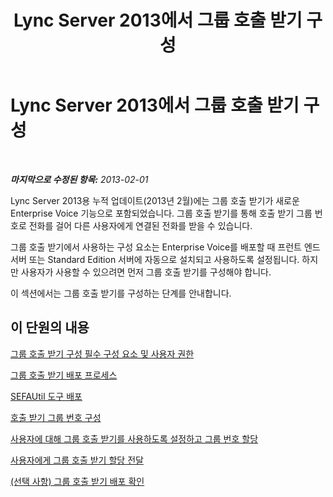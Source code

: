 ﻿---
title: Lync Server 2013에서 그룹 호출 받기 구성
TOCTitle: Lync Server 2013에서 그룹 호출 받기 구성
ms:assetid: b4b0a9a0-91c6-43a5-9e2b-a086caeb3f94
ms:mtpsurl: https://technet.microsoft.com/ko-kr/library/JJ945645(v=OCS.15)
ms:contentKeyID: 52056945
ms.date: 08/24/2015
mtps_version: v=OCS.15
ms.translationtype: HT
---

# Lync Server 2013에서 그룹 호출 받기 구성

 

_**마지막으로 수정된 항목:** 2013-02-01_

Lync Server 2013용 누적 업데이트(2013년 2월)에는 그룹 호출 받기가 새로운 Enterprise Voice 기능으로 포함되었습니다. 그룹 호출 받기를 통해 호출 받기 그룹 번호로 전화를 걸어 다른 사용자에게 연결된 전화를 받을 수 있습니다.

그룹 호출 받기에서 사용하는 구성 요소는 Enterprise Voice를 배포할 때 프런트 엔드 서버 또는 Standard Edition 서버에 자동으로 설치되고 사용하도록 설정됩니다. 하지만 사용자가 사용할 수 있으려면 먼저 그룹 호출 받기를 구성해야 합니다.

이 섹션에서는 그룹 호출 받기를 구성하는 단계를 안내합니다.

## 이 단원의 내용

[그룹 호출 받기 구성 필수 구성 요소 및 사용자 권한](lync-server-2013-group-call-pickup-configuration-prerequisites-and-user-rights.md)

[그룹 호출 받기 배포 프로세스](lync-server-2013-deployment-process-for-group-call-pickup.md)

[SEFAUtil 도구 배포](lync-server-2013-deploy-the-sefautil-tool.md)

[호출 받기 그룹 번호 구성](lync-server-2013-configure-call-pickup-group-numbers.md)

[사용자에 대해 그룹 호출 받기를 사용하도록 설정하고 그룹 번호 할당](lync-server-2013-enable-group-call-pickup-for-users-and-assign-a-group-number.md)

[사용자에게 그룹 호출 받기 할당 전달](lync-server-2013-communicate-group-call-pickup-assignment-to-users.md)

[(선택 사항) 그룹 호출 받기 배포 확인](lync-server-2013-optional-verify-the-group-call-pickup-deployment.md)

